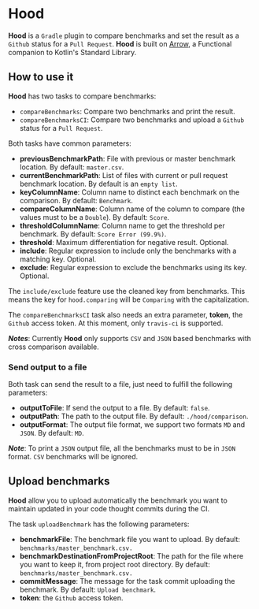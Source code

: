 # Hood

**Hood** is a `Gradle` plugin to compare benchmarks and set the result as a `Github` status for a `Pull Request`.
**Hood** is built on [Arrow](https://arrow-kt.io/), a Functional companion to Kotlin's Standard Library.

## How to use it

**Hood** has two tasks to compare benchmarks:
 - `compareBenchmarks`: Compare two benchmarks and print the result.
 - `compareBenchmarksCI`: Compare two benchmarks and upload a `Github` status for a `Pull Request`.
 
 Both tasks have common parameters:
  - **previousBenchmarkPath**: File with previous or master benchmark location. By default: `master.csv`.
  - **currentBenchmarkPath**: List of files with current or pull request benchmark location. By default is an `empty list`.
  - **keyColumnName**: Column name to distinct each benchmark on the comparison. By default: `Benchmark`.
  - **compareColumnName**: Column name of the column to compare (the values must to be a `Double`). By default: `Score`.
  - **thresholdColumnName**: Column name to get the threshold per benchmark. By default: `Score Error (99.9%)`.
  - **threshold**: Maximum differentiation for negative result. Optional.
  - **include**: Regular expression to include only the benchmarks with a matching key. Optional.
  - **exclude**: Regular expression to exclude the benchmarks using its key. Optional.
  
 The `include/exclude` feature use the cleaned key from benchmarks. 
 This means the key for `hood.comparing` will be `Comparing` with the capitalization.
 
 The `compareBenchmarksCI` task also needs an extra parameter, **token**, the `Github` access token. 
 At this moment, only `travis-ci` is supported.

 ***Notes***: Currently **Hood** only supports `CSV` and `JSON` based benchmarks with cross comparison available.
 
 ### Send output to a file
 
 Both task can send the result to a file, just need to fulfill the following parameters:
  - **outputToFile**: If send the output to a file. By default: `false`.
  - **outputPath**: The path to the output file. By default: `./hood/comparison`.
  - **outputFormat**: The output file format, we support two formats `MD` and `JSON`. By default: `MD`.
 
 ***Note***: To print a `JSON` output file, all the benchmarks must to be in `JSON` format. `CSV` benchmarks will be ignored.
 
 ## Upload benchmarks
 
 **Hood** allow you to upload automatically the benchmark 
 you want to maintain updated in your code thought commits during the CI.
 
 The task `uploadBenchmark` has the following parameters:
  - **benchmarkFile**: The benchmark file you want to upload. By default: `benchmarks/master_benchmark.csv.`
  - **benchmarkDestinationFromProjectRoot**: The path for the file where you want to keep it, from project root directory. By default: `benchmarks/master_benchmark.csv.`
  - **commitMessage**: The message for the task commit uploading the benchmark. By default: `Upload benchmark`.
  - **token**: the `Github` access token.
